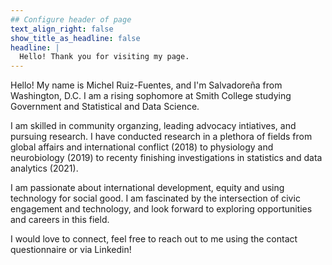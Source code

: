 ```yaml
---
## Configure header of page
text_align_right: false
show_title_as_headline: false
headline: |
  Hello! Thank you for visiting my page.
---
```


<!-- this is a subheadline -->
Hello! My name is Michel Ruiz-Fuentes, and I'm Salvadoreña from Washington, D.C. I am a rising sophomore at Smith College studying Government and Statistical and Data Science. 

I am skilled in community organzing, leading advocacy intiatives, and pursuing research. I have conducted research in a plethora of fields from global affairs and international conflict (2018) to physiology and neurobiology (2019) to recenty finishing investigations in statistics and data analytics (2021). 
 
I am passionate about international development, equity and using technology for social good. I am fascinated by the intersection of civic engagement and technology, and look forward to exploring opportunities and careers in this field. 

I would love to connect, feel free to reach out to me using the contact questionnaire or via Linkedin!
 
 

